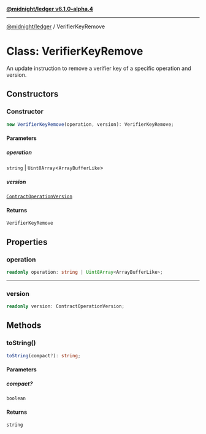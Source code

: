 [**@midnight/ledger v6.1.0-alpha.4**](../README.md)

***

[@midnight/ledger](../globals.md) / VerifierKeyRemove

# Class: VerifierKeyRemove

An update instruction to remove a verifier key of a specific operation and
version.

## Constructors

### Constructor

```ts
new VerifierKeyRemove(operation, version): VerifierKeyRemove;
```

#### Parameters

##### operation

`string` | `Uint8Array`\<`ArrayBufferLike`\>

##### version

[`ContractOperationVersion`](ContractOperationVersion.md)

#### Returns

`VerifierKeyRemove`

## Properties

### operation

```ts
readonly operation: string | Uint8Array<ArrayBufferLike>;
```

***

### version

```ts
readonly version: ContractOperationVersion;
```

## Methods

### toString()

```ts
toString(compact?): string;
```

#### Parameters

##### compact?

`boolean`

#### Returns

`string`
